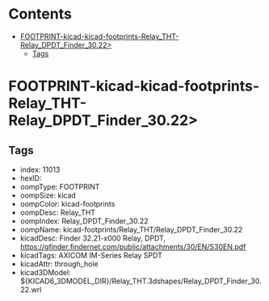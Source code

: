 



Contents
========

* [FOOTPRINT-kicad-kicad-footprints-Relay_THT-Relay_DPDT_Finder_30.22>](#footprint-kicad-kicad-footprints-relay_tht-relay_dpdt_finder_3022)
	* [Tags](#tags)

# FOOTPRINT-kicad-kicad-footprints-Relay_THT-Relay_DPDT_Finder_30.22>

## Tags

- index: 11013
- hexID: 
- oompType: FOOTPRINT
- oompSize: kicad
- oompColor: kicad-footprints
- oompDesc: Relay_THT
- oompIndex: Relay_DPDT_Finder_30.22
- oompName: kicad-footprints/Relay_THT/Relay_DPDT_Finder_30.22
- kicadDesc: Finder 32.21-x000 Relay, DPDT, https://gfinder.findernet.com/public/attachments/30/EN/S30EN.pdf
- kicadTags: AXICOM IM-Series Relay SPDT
- kicadAttr: through_hole
- kicad3DModel: ${KICAD6_3DMODEL_DIR}/Relay_THT.3dshapes/Relay_DPDT_Finder_30.22.wrl
